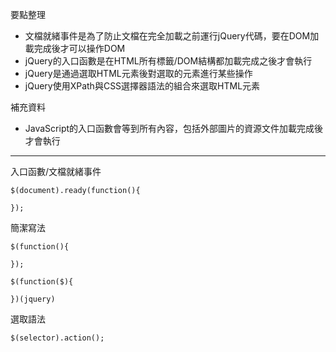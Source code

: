 要點整理
- 文檔就緒事件是為了防止文檔在完全加載之前運行jQuery代碼，要在DOM加載完成後才可以操作DOM
- jQuery的入口函數是在HTML所有標籤/DOM結構都加載完成之後才會執行
- jQuery是通過選取HTML元素後對選取的元素進行某些操作
- jQuery使用XPath與CSS選擇器語法的組合來選取HTML元素

補充資料
- JavaScript的入口函數會等到所有內容，包括外部圖片的資源文件加載完成後才會執行

---

入口函數/文檔就緒事件
```
$(document).ready(function(){

});
```

簡潔寫法
```
$(function(){

});
```

```
$(function($){

})(jquery)
```

選取語法
```
$(selector).action();
```
